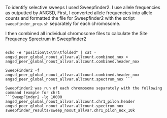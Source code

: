 To identify selective sweeps I used Sweepfinder2. I use allele frequencies as outputted by ANGSD,
First, I converted allele frequencies into allele counts and formatted the file for Sweepfinder2 with the script ```sweepfinder_prep.sh``` separately for each chromosome.

I then combined all individual chromosome files to calculate the Site Frequency Sprectrum in Sweepfinder2
```cat angsd_peer_global_noout_allvar.allcount.chr[!X]_*pilon > angsd_peer_global_noout_allvar.allcount.combined_nox

echo -e "position\tx\tn\tfolded" | cat - angsd_peer_global_noout_allvar.allcount.combined_nox > angsd_peer_global_noout_allvar.allcount.combined.header_nox

SweepFinder2 -f angsd_peer_global_noout_allvar.allcount.combined.header_nox angsd_peer_global_noout_allvar.allcount.spectrum_nox ```

Sweepfinder2 was run of each chromosome separately with the following command (exmple for chr1
```SweepFinder2 -lg 10000 angsd_peer_global_noout_allvar.allcount.chr1_pilon.header angsd_peer_global_noout_allvar.allcount.spectrum_nox sweepfinder_results/sweep_noout_allvar.chr1_pilon_nox_10k
```

